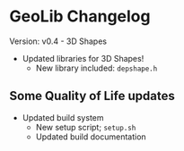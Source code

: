 # GeoLib Changelog

Version: v0.4 - 3D Shapes

* Updated libraries for 3D Shapes!
	- New library included: `depshape.h`

## Some Quality of Life updates

* Updated build system
	- New setup script; `setup.sh`
	- Updated build documentation
